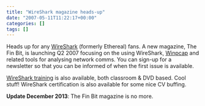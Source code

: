 ```yaml
---
title: "WireShark magazine heads-up"
date: "2007-05-11T11:22:17+00:00"
categories: []
tags: []
---
```


Heads up for any <a href="http://www.wireshark.org/">WireShark</a> (formerly Ethereal) fans. A new magazine, The Fin Bit, is launching Q2 2007 focusing on the using WireShark, <a href="http://www.winpcap.org/">Winpcap</a> and related tools for analysing network comms. You can sign-up for a newsletter so that you can be informed of when the first issue is available.

<a href="http://www.wiresharktraining.com/">WireShark training</a> is also available, both classroom &amp; DVD based. Cool stuff! WireShark certification is also available for some nice CV buffing.

<strong>Update December 2013</strong>: The Fin Bit magazine is no more.
